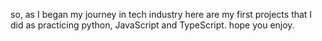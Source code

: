 so, as I began my journey in tech industry here are my first projects that I did as practicing python, JavaScript and TypeScript. hope you enjoy.
